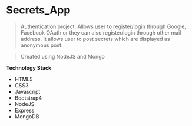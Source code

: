 # Secrets_App

> Authentication project: Allows user to register/login through Google, Facebook OAuth or they can also register/login through other mail address. It allows user to post secrets which are displayed as anonymous post.

> Created using NodeJS and Mongo

**Technology Stack**

- HTML5
- CSS3
- Javascript
- Bootstrap4
- NodeJS
- Express
- MongoDB
